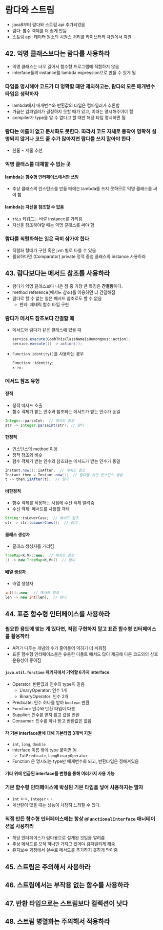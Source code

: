 # 람다와 스트림

- java8부터 람다와 스트림 api 추가되었음
- 람다: 함수 객체를 더 쉽게 만듬
- 스트림 api: 데이터 원소의 시퀀스 처리를 라이브러리 차원에서 지원

## 42. 익명 클래스보다는 람다를 사용하라

- 익명 클래스는 너무 길어서 함수형 프로그램에 적합하지 않음
- interface들의 instance를 lambda expression으로 만들 수 있게 됨

### 타입을 명시해야 코드가 더 명확할 때만 제외하고는, 람다의 모든 매개변수 타입은 생략하자

- lambda에서 매개변수와 반환값의 타입은 컴파일러가 추론함
- 가끔은 컴파일러가 결정하지 못할 때가 있고, 이때는 명시해주어야 함
- compiler가 type을 알 수 없다고 할 때만 해당 타입 명시하면 됨

### 람다는 이름이 없고 문서화도 못한다. 따라서 코드 자체로 동작이 명확히 설명되지 않거나 코드 줄 수가 많아지면 람다를 쓰지 말아야 한다

- 한줄 ~ 세줄 추천

### 익명 클래스를 대체할 수 없는 곳

#### lambda는 함수형 인터페이스에서만 쓰임

- 추상 클래스의 인스턴스를 만들 때에는 lambda를 쓰지 못하므로 익명 클래스를 써야 함

#### lambda는 자신을 참조할 수 없음

- `this` 키워드는 바깥 instance를 가리킴
- 자신을 참조해야할 때는 익명 클래스를 써야 함

### 람다를 직렬화하는 일은 극히 삼가야 한다

- 직렬화 형태가 구현 혹은 jvm 별로 다를 수 있음
- 필요하다면 (Comparator) private 정적 중첩 클래스의 instance 사용하라

## 43. 람다보다는 메서드 참조를 사용하라

- 람다가 익명 클래스보다 나은 점 중 가장 큰 특징은 **간결함**이다.
- method reference(메서드 참조)를 이용하면 더 간결해짐
- 람다로 할 수 없는 일은 메서드 참조로도 할 수 없음
  - 반례: 제네릭 함수 타입 구현

### 람다가 메서드 참조보다 간결할 때

- 메서드와 람다가 같은 클래스에 있을 때
  ```java
  service.execute(GoshThisClassNameIsHumongous::action);
  service.execute(() -> action());
  ```
- `Function.identity()`를 사용하는 경우
  ```java
  Function::identity;
  x->x;
  ```

### 메서드 참조 유형

#### 정적

- 정적 메서드 호출
- 함수 객체가 받는 인수와 참조되는 메서드가 받는 인수가 동일
```java
Integer::parseInt;  // 메서드 참조
str -> Integer.parseInt(str); // 람다
```

#### 한정적

- 인스턴스의 method 이용
- 정적 참조와 비슷
- 함수 객체가 받는 인수와 참조되는 메서드가 받는 인수가 동일
```java
Instant.now()::isAfter;  // 메서드 참조
Instant then = Instant.now();  // 람다를 위한 인스턴스 생성
t -> then.isAfter(t);  // 람다
```

#### 비한정적

- 함수 객체를 적용하는 시점에 수신 객체 알려줌
- 수신 객체: 메서드를 사용할 객체

```java
String::toLowerCase;  // 메서드 참조
str -> str.toLowerCaes();  // 람다
```

#### 클래스 생성자

- 클래스 생성자를 가리킴
```java
TreeMap<K,V>::new;  // 메서드 참조
() -> new TreeMap<K,V>()  // 람다
```

#### 배열 생성자

- 배열 생성자
```java
int[]::new;  // 메서드 참조
len -> new int[len];  // 람다
```

## 44. 표준 함수형 인터페이스를 사용하라

### 필요한 용도에 맞는 게 있다면, 직접 구현하지 말고 표준 함수형 인터페이스를 활용하라

- API가 다루는 개념의 수가 줄어들어 익히기 더 쉬워짐
- 표준 함수형 인터페이스들은 유용한 디폴트 메서드 많이 제공해 다른 코드와의 상호운용성이 좋아짐

#### `java.util.function` 패키지에서 기억할 6가지 interface

- Operator: 반환값과 인수의 type이 같음
  - UnaryOperator: 인수 1개
  - BinaryOperator: 인수 2개
- Predicate: 인수 하나를 받아 `boolean` 반환
- Function: 인수와 반환 타입이 다름
- Supplier: 인수를 받지 않고 값을 반환
- Consumer: 인수를 하나 받고 반환값은 없음

#### 각 기본 interface들에 대해 기본타입 3개씩 지원

- `int`, `long`, `double`
- interface 이름 앞에 type 붙이면 됨
  - `IntPredicate`, `LongBinaryOperator`
- Function 은 명시되는 type만 매개변수화 되고, 반환타입은 정해져있음

#### 기타 위에 언급된 interface들 변형을 통해 여러가지 사용 가능

### 기본 함수형 인터페이스에 박싱된 기본 타입을 넣어 사용하지는 말자

- `int` ㅇㅇ, `Integer` ㄴㄴ
- 계산량이 많을 때는 성능이 처참히 느려질 수 있다.

### 직접 만든 함수형 인터페이스에는 항상 `@FunctionalInterface` 애너테이션을 사용하라

- 해당 인터페이스가 람다용으로 설계된 것임을 알려줌
- 추상 메서드를 오직 하나만 가지고 있어야 컴파일되게 해줌
- 유지보수 과정에서 실수로 메서드를 추가하지 못하게 막아줌

## 45. 스트림은 주의해서 사용하라

## 46. 스트림에서는 부작용 없는 함수를 사용하라

## 47. 반환 타입으로는 스트림보다 컬렉션이 낫다

## 48. 스트림 병렬화는 주의해서 적용하라
